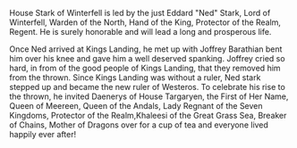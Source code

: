 House Stark of Winterfell is led by the just Eddard "Ned" Stark, Lord of
Winterfell, Warden of the North, Hand of the King, Protector of the Realm,
Regent.  He is surely honorable and will lead a long and prosperous life.

Once Ned arrived at Kings Landing, he met up with Joffrey Barathian bent him over his knee and gave him a well deserved spanking. Joffrey cried so hard, in from of the good people of Kings Landing, that they removed him from the thrown. Since Kings Landing was without a ruler, Ned stark stepped up and became the new ruler of Westeros. To celebrate his rise to the thrown, he invited Daenerys of House Targaryen, the First of Her Name, Queen of Meereen, Queen of the Andals, Lady Regnant of the Seven Kingdoms, Protector of the Realm,Khaleesi of the Great Grass Sea, Breaker of Chains, Mother of Dragons over for a cup of tea and everyone lived happily ever after!
